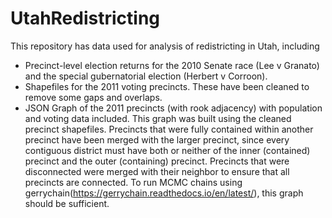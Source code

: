 # UtahRedistricting

This repository has data used for analysis of redistricting in Utah, including
* Precinct-level election returns for the 2010 Senate race (Lee v Granato) and the special gubernatorial election (Herbert v Corroon).
* Shapefiles for the 2011 voting precincts.  These have been cleaned to remove some gaps and overlaps.  
* JSON Graph of the 2011 precincts (with rook adjacency) with population and voting data included.  This graph was built using the cleaned precinct shapefiles.  Precincts that were fully contained within another precinct have been merged with the larger precinct, since every contiguous district must have both or neither of the inner (contained) precinct and the outer (containing) precinct.  Precincts that were disconnected were merged with their neighbor to ensure that all precincts are connected.
To run MCMC chains using gerrychain(https://gerrychain.readthedocs.io/en/latest/), this graph should be sufficient.


